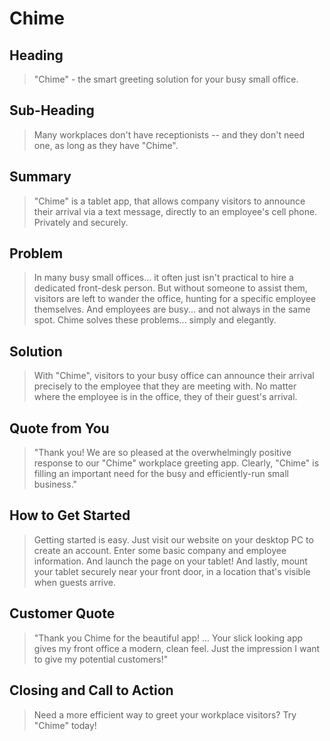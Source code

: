 # Chime #

<!--
> This material was originally posted [here](http://www.quora.com/What-is-Amazons-approach-to-product-development-and-product-management). It is reproduced here for posterities sake.

There is an approach called "working backwards" that is widely used at Amazon. They work backwards from the customer, rather than starting with an idea for a product and trying to bolt customers onto it. While working backwards can be applied to any specific product decision, using this approach is especially important when developing new products or features.

For new initiatives a product manager typically starts by writing an internal press release announcing the finished product. The target audience for the press release is the new/updated product's customers, which can be retail customers or internal users of a tool or technology. Internal press releases are centered around the customer problem, how current solutions (internal or external) fail, and how the new product will blow away existing solutions.

If the benefits listed don't sound very interesting or exciting to customers, then perhaps they're not (and shouldn't be built). Instead, the product manager should keep iterating on the press release until they've come up with benefits that actually sound like benefits. Iterating on a press release is a lot less expensive than iterating on the product itself (and quicker!).

If the press release is more than a page and a half, it is probably too long. Keep it simple. 3-4 sentences for most paragraphs. Cut out the fat. Don't make it into a spec. You can accompany the press release with a FAQ that answers all of the other business or execution questions so the press release can stay focused on what the customer gets. My rule of thumb is that if the press release is hard to write, then the product is probably going to suck. Keep working at it until the outline for each paragraph flows.

Oh, and I also like to write press-releases in what I call "Oprah-speak" for mainstream consumer products. Imagine you're sitting on Oprah's couch and have just explained the product to her, and then you listen as she explains it to her audience. That's "Oprah-speak", not "Geek-speak".

Once the project moves into development, the press release can be used as a touchstone; a guiding light. The product team can ask themselves, "Are we building what is in the press release?" If they find they're spending time building things that aren't in the press release (overbuilding), they need to ask themselves why. This keeps product development focused on achieving the customer benefits and not building extraneous stuff that takes longer to build, takes resources to maintain, and doesn't provide real customer benefit (at least not enough to warrant inclusion in the press release).
 -->

## Heading ##
  > "Chime" - the smart greeting solution for your busy small office.

## Sub-Heading ##
  > Many workplaces don't have receptionists -- and they don't need one, as long as they have "Chime".

## Summary ##
  > "Chime" is a tablet app, that allows company visitors to announce their arrival via a text message, directly to an employee's cell phone.  Privately and securely.

## Problem ##
  > In many busy small offices... it often just isn't practical to hire a dedicated front-desk person.  But without someone to assist them, visitors are left to wander the office, hunting for a specific employee themselves.  And employees are busy... and not always in the same spot.  Chime solves these problems... simply and elegantly.

## Solution ##
  > With "Chime", visitors to your busy office can announce their arrival precisely to the employee that they are meeting with.  No matter where the employee is in the office, they of their guest's arrival.

## Quote from You ##
  > "Thank you!  We are so pleased at the overwhelmingly positive response to our "Chime" workplace greeting app.  Clearly, "Chime" is filling an important need for the busy and efficiently-run small business."

## How to Get Started ##
  > Getting started is easy.  Just visit our website on your desktop PC to create an account.  Enter some basic company and employee information.  And launch the page on your tablet! And lastly, mount your tablet securely near your front door, in a location that's visible when guests arrive.

## Customer Quote ##
  > "Thank you Chime for the beautiful app! ... Your slick looking app gives my front office a modern, clean feel.  Just the impression I want to give my potential customers!"

## Closing and Call to Action ##
  > Need a more efficient way to greet your workplace visitors?  Try "Chime" today!
